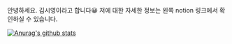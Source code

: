 안녕하세요. 김시영이라고 합니다😀 저에 대한 자세한 정보는 왼쪽 notion 링크에서 확인하실 수 있습니다.

[![Anurag's github stats](https://github-readme-stats.vercel.app/api?username=KIMSIYOUNG&show_icons=true&theme=dracula)](https://github.com/anuraghazra/github-readme-stats)
